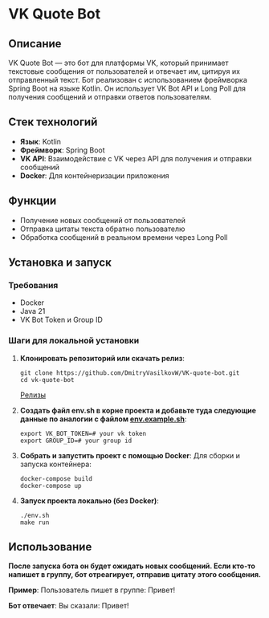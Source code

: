 # VK Quote Bot

## Описание

VK Quote Bot — это бот для платформы VK, который принимает текстовые сообщения от пользователей и отвечает им, цитируя их отправленный текст. Бот реализован с использованием фреймворка Spring Boot на языке Kotlin. Он использует VK Bot API и Long Poll для получения сообщений и отправки ответов пользователям.

## Стек технологий

- **Язык**: Kotlin
- **Фреймворк**: Spring Boot
- **VK API**: Взаимодействие с VK через API для получения и отправки сообщений
- **Docker**: Для контейнеризации приложения

## Функции

- Получение новых сообщений от пользователей
- Отправка цитаты текста обратно пользователю
- Обработка сообщений в реальном времени через Long Poll

## Установка и запуск

### Требования

- Docker
- Java 21
- VK Bot Token и Group ID

### Шаги для локальной установки

1. **Клонировать репозиторий или скачать релиз**:
   ```shell
   git clone https://github.com/DmitryVasilkovW/VK-quote-bot.git
   cd vk-quote-bot
   ```
   [Релизы](https://github.com/DmitryVasilkovW/VK-quote-bot/releases)

2. **Создать файл env.sh в корне проекта и добавьте туда следующие данные по аналогии с файлом [env.example.sh](env.example.sh)**:
    ````shell
    export VK_BOT_TOKEN=# your vk token
    export GROUP_ID=# your group id
    ````
3. **Собрать и запустить проект с помощью Docker**:
    Для сборки и запуска контейнера:

    ````shell
    docker-compose build
    docker-compose up
    ````

4. **Запуск проекта локально (без Docker)**:
    ````shell
    ./env.sh
    make run
    ````

## Использование
**После запуска бота он будет ожидать новых сообщений. Если кто-то напишет в группу, бот отреагирует, отправив цитату этого сообщения.**

**Пример**: Пользователь пишет в группе: Привет!

**Бот отвечает**: Вы сказали: Привет!
